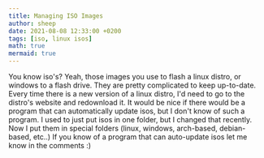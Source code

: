 ```yaml
---
title: Managing ISO Images
author: sheep
date: 2021-08-08 12:33:00 +0200
tags: [iso, linux isos]
math: true
mermaid: true
---
```


You know iso's? Yeah, those images you use to flash a linux distro, or windows to a flash drive.
They are pretty complicated to keep up-to-date. Every time there is a new version of a linux distro, I'd need to go to the distro's website and redownload it.
It would be nice if there would be a program that can automatically update isos, but I don't know of such a program.
I used to just put isos in one folder, but I changed that recently. Now I put them in special folders (linux, windows, arch-based, debian-based, etc..)
If you know  of a program that can auto-update isos let me know in the comments :)
